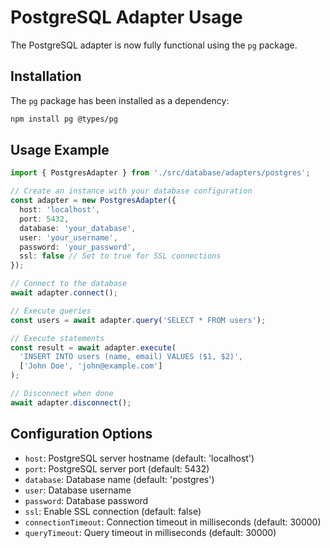 # PostgreSQL Adapter Usage

The PostgreSQL adapter is now fully functional using the `pg` package.

## Installation

The `pg` package has been installed as a dependency:

```bash
npm install pg @types/pg
```

## Usage Example

```typescript
import { PostgresAdapter } from './src/database/adapters/postgres';

// Create an instance with your database configuration
const adapter = new PostgresAdapter({
  host: 'localhost',
  port: 5432,
  database: 'your_database',
  user: 'your_username',
  password: 'your_password',
  ssl: false // Set to true for SSL connections
});

// Connect to the database
await adapter.connect();

// Execute queries
const users = await adapter.query('SELECT * FROM users');

// Execute statements
const result = await adapter.execute(
  'INSERT INTO users (name, email) VALUES ($1, $2)',
  ['John Doe', 'john@example.com']
);

// Disconnect when done
await adapter.disconnect();
```

## Configuration Options

- `host`: PostgreSQL server hostname (default: 'localhost')
- `port`: PostgreSQL server port (default: 5432)
- `database`: Database name (default: 'postgres')
- `user`: Database username
- `password`: Database password
- `ssl`: Enable SSL connection (default: false)
- `connectionTimeout`: Connection timeout in milliseconds (default: 30000)
- `queryTimeout`: Query timeout in milliseconds (default: 30000)
